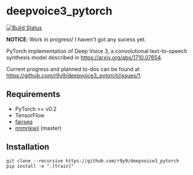 # deepvoice3_pytorch

[![Build Status](https://travis-ci.org/r9y9/deepvoice3_pytorch.svg?branch=master)](https://travis-ci.org/r9y9/deepvoice3_pytorch)

**NOTICE**: Work in progress! I haven't got any sucess yet.

PyTorch implementation of Deep Voice 3, a convolutional text-to-speech synthesis model described in https://arxiv.org/abs/1710.07654.


Current progress and planned to-dos can be found at https://github.com/r9y9/deepvoice3_pytorch/issues/1.

## Requirements

- PyTorch >= v0.2
- TensorFlow
- [fairseq](https://github.com/facebookresearch/fairseq-py)
- [nnmnkwii](https://github.com/r9y9/nnmnkwii) (master)

## Installation

```
git clone --recursive https://github.com/r9y9/deepvoice3_pytorch
pip install -e ".[train]"
```
